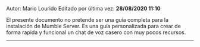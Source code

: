 Autor: Mario Lourido
Editado por última vez: **28/08/2020 11:10**

El presente documento no pretende ser una guía completa para la instalación de Mumble Server. Es una guía personalizada para crear de forma rapida y funcional un chat de voz casero con muy pocos recursos.

----

